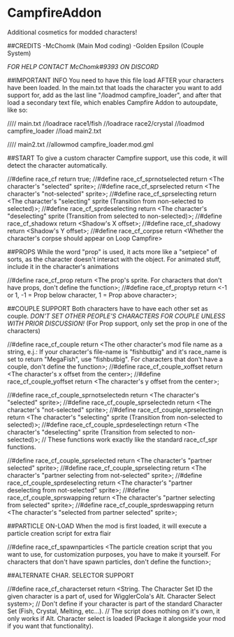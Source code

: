 # CampfireAddon
Additional cosmetics for modded characters!

##CREDITS
-McChomk (Main Mod coding)
-Golden Epsilon (Couple System)
	
*FOR HELP CONTACT McChomk#9393 ON DISCORD*

##IMPORTANT INFO
You need to have this file load AFTER your characters have been loaded.
In the main.txt that loads the character you want to add support for,
add as the last line "/loadmod campfire_loader", and after that load a secondary
text file, which enables Campfire Addon to autoupdate, like so:

//// main.txt
//loadrace race1/fish
//loadrace race2/crystal
//loadmod campfire_loader
//load main2.txt

//// main2.txt
//allowmod campfire_loader.mod.gml

##START
To give a custom character Campfire support, use this code, it will detect the character automatically.

//#define race_cf						return true;
//#define race_cf_sprnotselected	    return <The character's "selected" sprite>;
//#define race_cf_sprselected			return <The character's "not-selected" sprite>;
//#define race_cf_sprselecting 	    	return <The character's "selecting" sprite (Transition from non-selected to selected)>;
//#define race_cf_sprdeselecting	    return <The character's "deselecting" sprite (Transition from selected to non-selected)>;
//#define race_cf_shadowx				return <Shadow's X offset>;
//#define race_cf_shadowy		    	return <Shadow's Y offset>;
//#define race_cf_corpse				return <Whether the character's corpse should appear on Loop Campfire>

##PROPS
While the word "prop" is used, it acts more like a "setpiece" of sorts, as the character doesn't interact with the object.
For animated stuff, include it in the character's animations

//#define race_cf_prop			return <The prop's sprite. For characters that don't have props, don't define the function>;
//#define race_cf_proptyp		return <-1 or 1, -1 = Prop below character, 1 = Prop above character>;

##COUPLE SUPPORT
Both characters have to have each other set as couple. *DON'T SET OTHER PEOPLE'S CHARACTERS FOR COUPLE UNLESS WITH PRIOR DISCUSSION!*
(For Prop support, only set the prop in one of the characters)

//#define race_cf_couple						return <The other character's mod file name as a string, e.j.: If your character's file-name is "fishbutbig" and it's race_name is set to return "MegaFish", use "fishbutbig". For characters that don't have a couple, don't define the function>;
//#define race_cf_couple_xoffset				return <The character's x offset from the center>;
//#define race_cf_couple_yoffset				return <The character's y offset from the center>;

//#define race_cf_couple_sprnotselectedn				return <The character's "selected" sprite>;
//#define race_cf_couple_sprselectedn					return <The character's "not-selected" sprite>;
//#define race_cf_couple_sprselectingn 					return <The character's "selecting" sprite (Transition from non-selected to selected)>;
//#define race_cf_couple_sprdeselectingn				return <The character's "deselecting" sprite (Transition from selected to non-selected)>;
//	These functions work exactly like the standard race_cf_spr<Type> functions.

//#define race_cf_couple_sprselected			return <The character's "partner selected" sprite>;
//#define race_cf_couple_sprselecting 	    	return <The character's "partner selecting from not-selected" sprite>;
//#define race_cf_couple_sprdeselecting	    	return <The character's "partner deselecting from not-selected" sprite>;
//#define race_cf_couple_sprswapping 			return <The character's "partner selecting from selected" sprite>;
//#define race_cf_couple_sprdeswapping	    	return <The character's "selected from partner selected" sprite>;

##PARTICLE ON-LOAD
When the mod is first loaded, it will execute a particle creation script for extra flair

//#define race_cf_spawnparticles		<The particle creation script that you want to use, for customization purposes, you have to make it yourself. For characters that don't have spawn particles, don't define the function>;

##ALTERNATE CHAR. SELECTOR SUPPORT

//#define race_cf_characterset	return <String. The Character Set ID the given character is a part of, used for WigglerCola's Alt. Character Select system>;
//	Don't define if your character is part of the standard Character Set (Fish, Crystal, Melting, etc...).
//  The script does nothing on it's own, it only works if Alt. Character select is loaded (Package it alongside your mod if you want that functionality). 